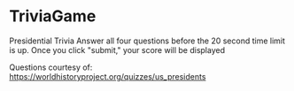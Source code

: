 # TriviaGame

Presidential Trivia
Answer all four questions before the 20 second time limit is up.
Once you click "submit," your score will be displayed

Questions courtesy of:  https://worldhistoryproject.org/quizzes/us_presidents
